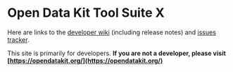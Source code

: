 # Open Data Kit Tool Suite X

Here are links to the [developer wiki](https://github.com/opendatakit/opendatakit/wiki) (including release notes) and
[issues tracker](https://github.com/opendatakit/tool-suite-X/issues).

This site is primarily for developers. __If you are not a developer, please visit [https://opendatakit.org/](https://opendatakit.org/)__
